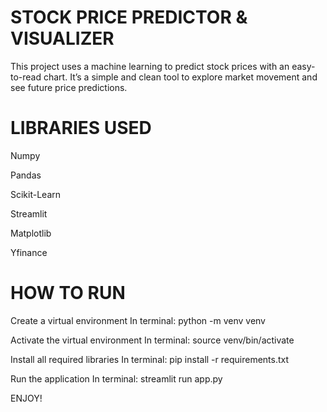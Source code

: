 # STOCK PRICE PREDICTOR & VISUALIZER
This project uses a machine learning to predict stock prices with an easy-to-read chart.
It’s a simple and clean tool to explore market movement and see future price predictions.

# LIBRARIES USED

Numpy

Pandas

Scikit-Learn

Streamlit

Matplotlib

Yfinance

# HOW TO RUN

Create a virtual environment
In terminal:
python -m venv venv

Activate the virtual environment
In terminal:
source venv/bin/activate

Install all required libraries
In terminal:
pip install -r requirements.txt

Run the application
In terminal:
streamlit run app.py

ENJOY!
